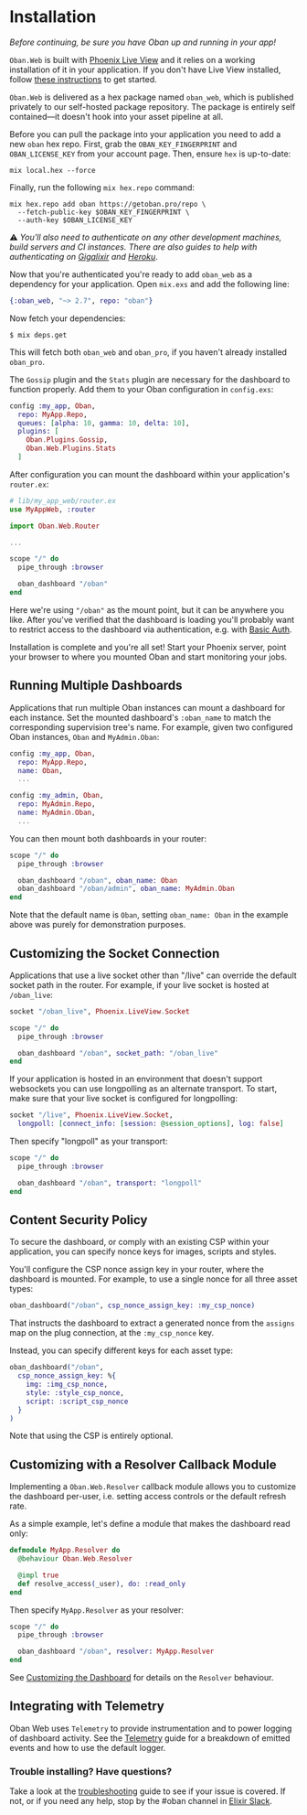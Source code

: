 # Installation

_Before continuing, be sure you have Oban up and running in your app!_

`Oban.Web` is built with [Phoenix Live View][plv] and it relies on a working
installation of it in your application. If you don't have Live View
installed, follow [these instructions][lvi] to get started.

`Oban.Web` is delivered as a hex package named `oban_web`, which is published
privately to our self-hosted package repository. The package is entirely self
contained—it doesn't hook into your asset pipeline at all.

Before you can pull the package into your application you need to add a new
`oban` hex repo. First, grab the `OBAN_KEY_FINGERPRINT` and `OBAN_LICENSE_KEY`
from your account page. Then, ensure `hex` is up-to-date:

```console
mix local.hex --force
```

Finally, run the following `mix hex.repo` command:

```console
mix hex.repo add oban https://getoban.pro/repo \
  --fetch-public-key $OBAN_KEY_FINGERPRINT \
  --auth-key $OBAN_LICENSE_KEY
```

⚠️ _You'll also need to authenticate on any other development machines, build
servers and CI instances. There are also guides to help with authenticating on
[Gigalixir][gi] and [Heroku][he]_.

Now that you're authenticated you're ready to add `oban_web` as a dependency for
your application. Open `mix.exs` and add the following line:

```elixir
{:oban_web, "~> 2.7", repo: "oban"}
```

Now fetch your dependencies:

```console
$ mix deps.get
```

This will fetch both `oban_web` and `oban_pro`, if you haven't already installed
`oban_pro`.

The `Gossip` plugin and the `Stats` plugin are necessary for the dashboard to
function properly. Add them to your Oban configuration in `config.exs`:

```elixir
config :my_app, Oban,
  repo: MyApp.Repo,
  queues: [alpha: 10, gamma: 10, delta: 10],
  plugins: [
    Oban.Plugins.Gossip,
    Oban.Web.Plugins.Stats
  ]
```

After configuration you can mount the dashboard within your application's
`router.ex`:

```elixir
# lib/my_app_web/router.ex
use MyAppWeb, :router

import Oban.Web.Router

...

scope "/" do
  pipe_through :browser

  oban_dashboard "/oban"
end
```

Here we're using `"/oban"` as the mount point, but it can be anywhere you like.
After you've verified that the dashboard is loading you'll probably want to
restrict access to the dashboard via authentication, e.g. with [Basic Auth][ba].

Installation is complete and you're all set! Start your Phoenix server, point
your browser to where you mounted Oban and start monitoring your jobs.

## Running Multiple Dashboards

Applications that run multiple Oban instances can mount a dashboard for each
instance. Set the mounted dashboard's `:oban_name` to match the corresponding
supervision tree's name. For example, given two configured Oban instances,
`Oban` and `MyAdmin.Oban`:

```elixir
config :my_app, Oban,
  repo: MyApp.Repo,
  name: Oban,
  ...

config :my_admin, Oban,
  repo: MyAdmin.Repo,
  name: MyAdmin.Oban,
  ...
```

You can then mount both dashboards in your router:

```elixir
scope "/" do
  pipe_through :browser

  oban_dashboard "/oban", oban_name: Oban
  oban_dashboard "/oban/admin", oban_name: MyAdmin.Oban
end
```

Note that the default name is `Oban`, setting `oban_name: Oban` in the example
above was purely for demonstration purposes.

## Customizing the Socket Connection

Applications that use a live socket other than "/live" can override the default
socket path in the router. For example, if your live socket is hosted at
`/oban_live`:

```elixir
socket "/oban_live", Phoenix.LiveView.Socket

scope "/" do
  pipe_through :browser

  oban_dashboard "/oban", socket_path: "/oban_live"
end
```

If your application is hosted in an environment that doesn't support websockets
you can use longpolling as an alternate transport. To start, make sure that your
live socket is configured for longpolling:

```elixir
socket "/live", Phoenix.LiveView.Socket,
  longpoll: [connect_info: [session: @session_options], log: false]
```

Then specify "longpoll" as your transport:

```elixir
scope "/" do
  pipe_through :browser

  oban_dashboard "/oban", transport: "longpoll"
end
```

## Content Security Policy

To secure the dashboard, or comply with an existing CSP within your application,
you can specify nonce keys for images, scripts and styles.

You'll configure the CSP nonce assign key in your router, where the dashboard is
mounted. For example, to use a single nonce for all three asset types:

```elixir
oban_dashboard("/oban", csp_nonce_assign_key: :my_csp_nonce)
```

That instructs the dashboard to extract a generated nonce from the `assigns` map
on the plug connection, at the `:my_csp_nonce` key.

Instead, you can specify different keys for each asset type:

```elixir
oban_dashboard("/oban",
  csp_nonce_assign_key: %{
    img: :img_csp_nonce,
    style: :style_csp_nonce,
    script: :script_csp_nonce
  }
)
```

Note that using the CSP is entirely optional.

## Customizing with a Resolver Callback Module

Implementing a `Oban.Web.Resolver` callback module allows you to customize the
dashboard per-user, i.e. setting access controls or the default refresh rate.

As a simple example, let's define a module that makes the dashboard read only:

```elixir
defmodule MyApp.Resolver do
  @behaviour Oban.Web.Resolver

  @impl true
  def resolve_access(_user), do: :read_only
end
```

Then specify `MyApp.Resolver` as your resolver:

```elixir
scope "/" do
  pipe_through :browser

  oban_dashboard "/oban", resolver: MyApp.Resolver
end
```

See [Customizing the Dashboard][cus] for details on the `Resolver` behaviour.

## Integrating with Telemetry

Oban Web uses `Telemetry` to provide instrumentation and to power logging
of dashboard activity. See the [Telemetry][tel] guide for a breakdown of emitted
events and how to use the default logger.

### Trouble installing? Have questions?

Take a look at the [troubleshooting][faq] guide to see if your issue is covered.
If not, or if you need any help, stop by the #oban channel in [Elixir Slack][sla].

[plv]: https://github.com/phoenixframework/phoenix_live_view
[lvi]: https://github.com/phoenixframework/phoenix_live_view#installation
[faq]: web_troubleshooting.html
[cus]: web_customizing.html
[tel]: web_telemetry.html
[sla]: https://elixir-slackin.herokuapp.com
[ba]: https://hexdocs.pm/basic_auth/readme.html
[gi]: pro_installation.html#authorizing-on-gigalixir
[he]: pro_installation.html#authorizing-on-heroku
